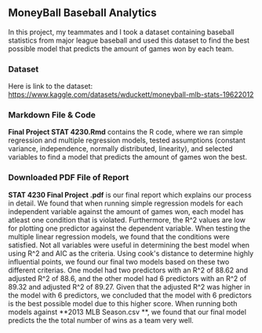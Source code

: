 ## MoneyBall Baseball Analytics 
In this project, my teammates and I took a dataset containing baseball statistics from major league baseball and used this dataset to find the best possible model that predicts the amount of games won by each team. 

### Dataset
Here is link to the dataset: 
https://www.kaggle.com/datasets/wduckett/moneyball-mlb-stats-19622012 

### Markdown File & Code 
**Final Project STAT 4230.Rmd** contains the R code, where we ran simple regression and multiple regression models, tested assumptions (constant variance, independence, normally distributed, linearity), and selected variables to find a model that predicts the amount of games won the best.   

### Downloaded PDF File of Report 
**STAT 4230 Final Project .pdf** is our final report which explains our process in detail. We found that when running simple regression models for each independent variable against the amount of games won, each model has atleast one condition that is violated. Furthermore, the R^2 values are low for plotting one predictor against the dependent variable. When testing the multiple linear regression models, we found that the conditions were satisfied. Not all variables were useful in determining the best model when using R^2 and AIC as the criteria. Using cook's distance to determine highly influential points, we found our final two models based on these two different criterias. One model had two predictors with an R^2 of 88.62 and adjusted R^2 of 88.6, and the other model had 6 predictors with an R^2 of 89.32 and adjusted R^2 of 89.27. Given that the adjusted R^2 was higher in the model with 6 predictors, we concluded that the model with 6 predictors is the best possible model due to this higher score. When running both models against **2013 MLB Season.csv **, we found that our final model predicts the the total number of wins as a team very well. 












